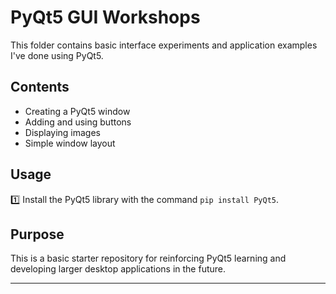 # PyQt5 GUI Workshops

This folder contains basic interface experiments and application examples I've done using PyQt5.

## Contents
- Creating a PyQt5 window
- Adding and using buttons
- Displaying images
- Simple window layout

## Usage
1️⃣ Install the PyQt5 library with the command `pip install PyQt5`.

## Purpose
This is a basic starter repository for reinforcing PyQt5 learning and developing larger desktop applications in the future.

---
